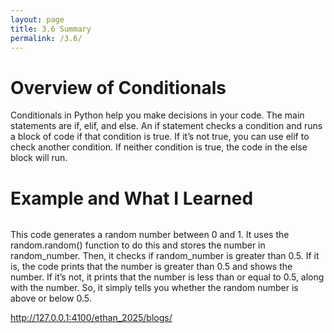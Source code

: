 ```yaml
---
layout: page
title: 3.6 Summary
permalink: /3.6/
---
```

<h1>Overview of Conditionals</h1>

Conditionals in Python help you make decisions in your code. The main statements are if, elif, and else. An if statement checks a condition and runs a block of code if that condition is true. If it’s not true, you can use elif to check another condition. If neither condition is true, the code in the else block will run.

<h1>Example and What I Learned</h1>

<img src= "{{site.baseurl}}/images/notebooks/image copy 17.png" alt = "">

This code generates a random number between 0 and 1. It uses the random.random() function to do this and stores the number in random_number. Then, it checks if random_number is greater than 0.5. If it is, the code prints that the number is greater than 0.5 and shows the number. If it’s not, it prints that the number is less than or equal to 0.5, along with the number. So, it simply tells you whether the random number is above or below 0.5.


http://127.0.0.1:4100/ethan_2025/blogs/